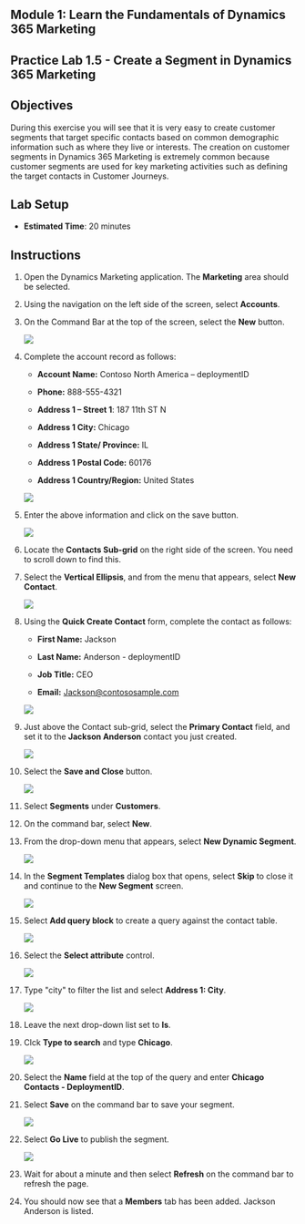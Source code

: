 ## Module 1: Learn the Fundamentals of Dynamics 365 Marketing


## Practice Lab 1.5 - Create a Segment in Dynamics 365 Marketing

## Objectives

During this exercise you will see that it is very easy to create customer segments that target specific contacts based on common demographic information such as where they live or interests. The creation on customer segments in Dynamics 365 Marketing is extremely common because customer segments are used for key marketing activities such as defining the target contacts in Customer Journeys.

## Lab Setup

  - **Estimated Time**: 20 minutes

## Instructions

1. Open the Dynamics Marketing application. The **Marketing** area should be selected.

1. Using the navigation on the left side of the screen, select **Accounts**. 

1. On the Command Bar at the top of the screen, select the **New** button.

    ![](../images/module1/lab5/account1-1.png)

1. Complete the account record as follows:

	- **Account Name:** Contoso North America – deploymentID

	- **Phone:** 888-555-4321

	- **Address 1 – Street 1**: 187 11th ST N

	- **Address 1 City:** Chicago

	- **Address 1 State/ Province:** IL

	- **Address 1 Postal Code:** 60176

	- **Address 1 Country/Region:** United States

    ![](../images/module1/lab5/account2.png)
1. Enter the above information and click on the save button.

    ![](../images/module1/lab5/account1.png)
    
1. Locate the **Contacts Sub-grid** on the right side of the screen. You need to scroll down to find this.

1. Select the **Vertical Ellipsis**, and from the menu that appears, select **New Contact**.

    ![](../images/module1/lab5/account3.png)

1. Using the **Quick Create Contact** form, complete the contact as follows:

	- **First Name:** Jackson

	- **Last Name:** Anderson - deploymentID

	- **Job Title:** CEO

	- **Email:** Jackson@contososample.com

    ![](../images/module1/lab5/account4.png)
    
1. Just above the Contact sub-grid, select the **Primary Contact** field, and set it to the **Jackson Anderson** contact you just created.

    ![](../images/module1/lab5/account5.png)

1. Select the **Save and Close** button.

    ![](../images/module1/lab5/account6.png)

1. Select **Segments** under **Customers**.

1. On the command bar, select **New**.

1. From the drop-down menu that appears, select **New Dynamic Segment**.

    ![](../images/module1/lab5/1.png)

1. In the **Segment Templates** dialog box that opens, select **Skip** to close it and continue to the **New Segment** screen.

    ![](../images/module1/lab5/2.png)

1. Select **Add query block** to create a query against the contact table. 

    ![](../images/module1/lab5/3.png)

1. Select the **Select attribute** control.

    ![](../images/module1/lab5/4.png)

1. Type "city" to filter the list and select **Address 1: City**.

    ![](../images/module1/lab5/5.png)
    
1. Leave the next drop-down list set to **Is**. 

1. Clck **Type to search** and type **Chicago**.

    ![](../images/module1/lab5/6.png)

1. Select the **Name** field at the top of the query and enter **Chicago Contacts - DeploymentID**.

1. Select **Save** on the command bar to save your segment.

    ![](../images/module1/lab5/7.png)

1. Select **Go Live** to publish the segment.

    ![](../images/module1/lab5/8.png)

1. Wait for about a minute and then select **Refresh** on the command bar to refresh the page. 

1. You should now see that a **Members** tab has been added. Jackson Anderson is listed.
